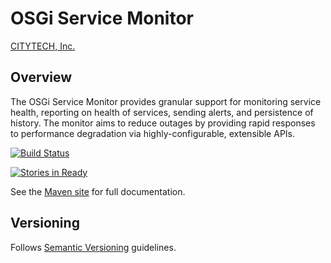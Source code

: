 # OSGi Service Monitor

[CITYTECH, Inc.](http://www.citytechinc.com)

## Overview

The OSGi Service Monitor provides granular support for monitoring service health, reporting on health of services, sending alerts, and persistence of history. The monitor aims to reduce outages by providing rapid responses to performance degradation via highly-configurable, extensible APIs.

[![Build Status](https://travis-ci.org/Citytechinc/osgi-service-monitor.png?branch=develop)](https://travis-ci.org/Citytechinc/osgi-service-monitor)

[![Stories in Ready](https://badge.waffle.io/citytechinc/osgi-service-monitor.png?label=ready)](http://waffle.io/citytechinc/osgi-service-monitor)

See the [Maven site](http://code.citytechinc.com/osgi-service-monitor) for full documentation.

## Versioning

Follows [Semantic Versioning](http://semver.org/) guidelines.
